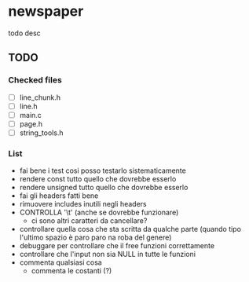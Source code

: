 # newspaper

todo desc

## TODO

### Checked files

- [ ] line_chunk.h
- [ ] line.h
- [ ] main.c
- [ ] page.h
- [ ] string_tools.h

### List

- fai bene i test cosi posso testarlo sistematicamente
- rendere const tutto quello che dovrebbe esserlo
- rendere unsigned tutto quello che dovrebbe esserlo
- fai gli headers fatti bene
- rimuovere includes inutili negli headers
- CONTROLLA '\t' (anche se dovrebbe funzionare)
    - ci sono altri caratteri da cancellare?
- controllare quella cosa che sta scritta da qualche parte (quando tipo l'ultimo spazio è paro paro na roba del genere)
- debuggare per controllare che il free funzioni correttamente
- controllare che l'input non sia NULL in tutte le funzioni
- commenta qualsiasi cosa
    - commenta le costanti (?)
